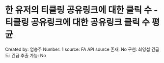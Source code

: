 # 한 유저의 티클링 공유링크에 대한 클릭 수 - 티클링 공유링크에 대한 공유링크 클릭 수 평균

Created by: 엄승주
Number: 1
source: FA API
source 존재: No
구현: 최영섭
긴급도: 긴급
추출 가능: No